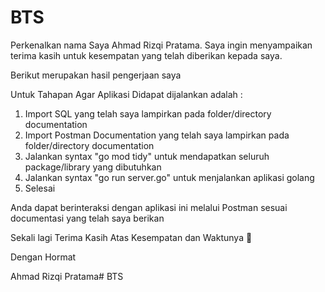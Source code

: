 # BTS

Perkenalkan nama Saya Ahmad Rizqi Pratama. Saya ingin menyampaikan terima kasih untuk kesempatan yang telah diberikan kepada saya.

Berikut merupakan hasil pengerjaan saya

Untuk Tahapan Agar Aplikasi Didapat dijalankan adalah :
1. Import SQL yang telah saya lampirkan pada folder/directory documentation
2. Import Postman Documentation yang telah saya lampirkan pada folder/directory documentation
3. Jalankan syntax "go mod tidy" untuk mendapatkan seluruh package/library yang dibutuhkan
4. Jalankan syntax "go run server.go" untuk menjalankan aplikasi golang
5. Selesai

Anda dapat berinteraksi dengan aplikasi ini melalui Postman sesuai documentasi yang telah saya berikan

Sekali lagi Terima Kasih Atas Kesempatan dan Waktunya 🙏

Dengan Hormat


Ahmad Rizqi Pratama# BTS
